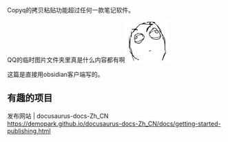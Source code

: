 Copyq的拷贝粘贴功能超过任何一款笔记软件。

QQ的临时图片文件夹里真是什么内容都有啊
![](/images/6OA`UU1WT6$UQ2Q55ZWBONV.jpg)

这篇是直接用obsidian客户端写的。

## 有趣的项目

发布网站 | docusaurus-docs-Zh_CN
https://demopark.github.io/docusaurus-docs-Zh_CN/docs/getting-started-publishing.html

